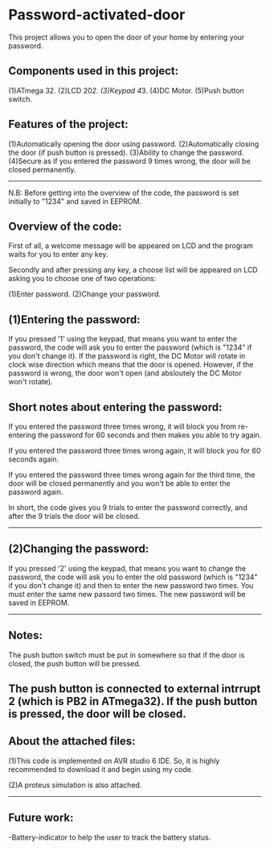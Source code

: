Password-activated-door
========================

This project allows you to open the door of your home by entering your password.

Components used in this project:
--------------------------------
(1)ATmega 32.
(2)LCD 20*2.
(3)Keypad 4*3.
(4)DC Motor.
(5)Push button switch.

Features of the project:
-------------------------
(1)Automatically opening the door using password.
(2)Automatically closing the door (if push button is pressed).
(3)Ability to change the password.
(4)Secure as if you entered the password 9 times wrong, the door 
   will be closed permanently.

----------------------------------------------------------------

N.B: Before getting into the overview of the code, the password is set initially to "1234" and saved in EEPROM.

Overview of the code:
---------------------

First of all, a welcome message will be appeared on LCD and the program waits for you to enter any key.

Secondly and after pressing any key, a choose list will be appeared on LCD asking you to choose one of two operations:

(1)Enter password.
(2)Change your password.

(1)Entering the password:
-------------------------
If you pressed '1' using the keypad, that means you want to enter the password, the code will ask you to enter the password (which is "1234" if you don't change it).
If the password is right, the DC Motor will rotate in clock wise direction which means that the door is opened.
However, if the password is wrong, the door won't open (and absloutely the DC Motor won't rotate).

Short notes about entering the password:
----------------------------------------
If you entered the password three times wrong, it will block you from re-entering the password for 60 seconds and then makes you able to try again.

If you entered the password three times wrong again, it will block you for 60 seconds again.

If you entered the password three times wrong again for the third time, the door will be closed permanently and you won't be able to enter the password again.

In short, the code gives you 9 trials to enter the password correctly, and after the 9 trials the door will be closed.

---------------------------------------------------------------

(2)Changing the password:
--------------------------
If you pressed '2' using the keypad, that means you want to change the password, the code will ask you to enter the old password (which is "1234" if you don't change it) and then to enter the new password two times. You must enter the same new passord two times. The new password will be saved in EEPROM.

--------------------------------------------------------------

Notes:
------
The push button switch must be put in somewhere so that if the door is closed, the push button will be pressed.

The push button is connected to external intrrupt 2 (which is PB2 in ATmega32). If the push button is pressed, the door will be closed.
---------------------------------------------------------------

About the attached files:
--------------------------
(1)This code is implemented on AVR studio 6 IDE. So, it is highly recommended to download it and begin using my code.

(2)A proteus simulation is also attached.

----------------------------------------------------------------

Future work:
------------
-Battery-indicator to help the user to track the battery status.
